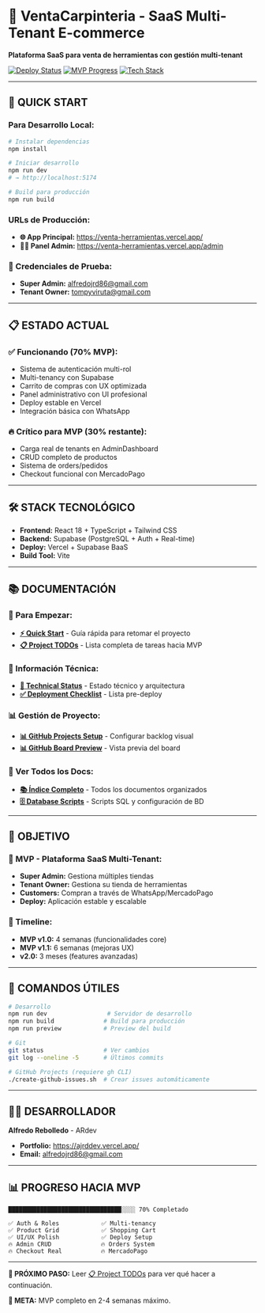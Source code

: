 # 🏪 VentaCarpinteria - SaaS Multi-Tenant E-commerce

**Plataforma SaaS para venta de herramientas con gestión multi-tenant**

[![Deploy Status](https://img.shields.io/badge/Deploy-Live-brightgreen)](https://venta-herramientas.vercel.app/)
[![MVP Progress](https://img.shields.io/badge/MVP-70%25-orange)](./docs/PROJECT_TODOS.md)
[![Tech Stack](https://img.shields.io/badge/Stack-React%20%7C%20TypeScript%20%7C%20Supabase-blue)](./docs/TECHNICAL_STATUS.md)

---

## 🚀 QUICK START

### **Para Desarrollo Local:**
```bash
# Instalar dependencias
npm install

# Iniciar desarrollo
npm run dev
# → http://localhost:5174

# Build para producción
npm run build
```

### **URLs de Producción:**
- **🌐 App Principal:** https://venta-herramientas.vercel.app/
- **👨‍💼 Panel Admin:** https://venta-herramientas.vercel.app/admin

### **🔑 Credenciales de Prueba:**
- **Super Admin:** alfredojrd86@gmail.com
- **Tenant Owner:** tompyviruta@gmail.com

---

## 📋 ESTADO ACTUAL

### **✅ Funcionando (70% MVP):**
- Sistema de autenticación multi-rol
- Multi-tenancy con Supabase
- Carrito de compras con UX optimizada
- Panel administrativo con UI profesional
- Deploy estable en Vercel
- Integración básica con WhatsApp

### **🔥 Crítico para MVP (30% restante):**
- Carga real de tenants en AdminDashboard
- CRUD completo de productos
- Sistema de orders/pedidos
- Checkout funcional con MercadoPago

---

## 🛠️ STACK TECNOLÓGICO

- **Frontend:** React 18 + TypeScript + Tailwind CSS
- **Backend:** Supabase (PostgreSQL + Auth + Real-time)
- **Deploy:** Vercel + Supabase BaaS
- **Build Tool:** Vite

---

## 📚 DOCUMENTACIÓN

### **🎯 Para Empezar:**
- **[⚡ Quick Start](./docs/QUICK_START.md)** - Guía rápida para retomar el proyecto
- **[📋 Project TODOs](./docs/PROJECT_TODOS.md)** - Lista completa de tareas hacia MVP

### **🔧 Información Técnica:**
- **[🔧 Technical Status](./docs/TECHNICAL_STATUS.md)** - Estado técnico y arquitectura
- **[✅ Deployment Checklist](./docs/DEPLOYMENT_CHECKLIST.md)** - Lista pre-deploy

### **📊 Gestión de Proyecto:**
- **[📊 GitHub Projects Setup](./docs/GITHUB_PROJECTS_SETUP.md)** - Configurar backlog visual
- **[📊 GitHub Board Preview](./docs/GITHUB_BOARD_PREVIEW.md)** - Vista previa del board

### **📖 Ver Todos los Docs:**
- **[📚 Índice Completo](./docs/README.md)** - Todos los documentos organizados
- **[🗄️ Database Scripts](./database/README.md)** - Scripts SQL y configuración de BD

---

## 🎯 OBJETIVO

### **🏪 MVP - Plataforma SaaS Multi-Tenant:**
- **Super Admin:** Gestiona múltiples tiendas
- **Tenant Owner:** Gestiona su tienda de herramientas  
- **Customers:** Compran a través de WhatsApp/MercadoPago
- **Deploy:** Aplicación estable y escalable

### **📅 Timeline:**
- **MVP v1.0:** 4 semanas (funcionalidades core)
- **MVP v1.1:** 6 semanas (mejoras UX)
- **v2.0:** 3 meses (features avanzadas)

---

## 🚀 COMANDOS ÚTILES

```bash
# Desarrollo
npm run dev                 # Servidor de desarrollo
npm run build              # Build para producción
npm run preview            # Preview del build

# Git
git status                 # Ver cambios
git log --oneline -5       # Últimos commits

# GitHub Projects (requiere gh CLI)
./create-github-issues.sh  # Crear issues automáticamente
```

---

## 👨‍💻 DESARROLLADOR

**Alfredo Rebolledo** - ARdev  
- **Portfolio:** https://ajrddev.vercel.app/
- **Email:** alfredojrd86@gmail.com

---

## 📊 PROGRESO HACIA MVP

```
████████████████████████████████░░░░ 70% Completado

✅ Auth & Roles            ✅ Multi-tenancy
✅ Product Grid            ✅ Shopping Cart  
✅ UI/UX Polish            ✅ Deploy Setup
🔥 Admin CRUD              🔥 Orders System
🔥 Checkout Real           🔥 MercadoPago
```

---

**🎯 PRÓXIMO PASO:** Leer [📋 Project TODOs](./docs/PROJECT_TODOS.md) para ver qué hacer a continuación.

**🚀 META:** MVP completo en 2-4 semanas máximo.
